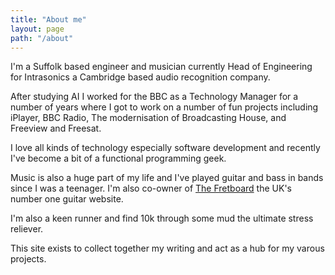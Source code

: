 ```yaml
---
title: "About me"
layout: page
path: "/about"
---
```


I'm a Suffolk based engineer and musician currently Head of Engineering for Intrasonics a Cambridge based audio recognition company.

After studying AI I worked for the BBC as a Technology Manager for a number of years where I got to work on a number of fun projects including iPlayer, BBC Radio, The modernisation of Broadcasting House, and Freeview and Freesat.

I love all kinds of technology especially software development and recently I've become a bit of a functional programming geek.

Music is also a huge part of my life and I've played guitar and bass in bands since I was a teenager. I'm also co-owner of [The Fretboard](http://thefretboard.co.uk) the UK's number one guitar website.

I'm also a keen runner and find 10k through some mud the ultimate stress reliever.

This site exists to collect together my writing and act as a hub for my varous projects.
